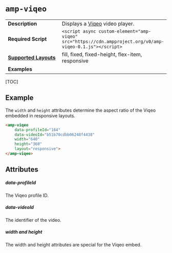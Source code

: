 <!---
Copyright 2016 The AMP HTML Authors. All Rights Reserved.

Licensed under the Apache License, Version 2.0 (the "License");
you may not use this file except in compliance with the License.
You may obtain a copy of the License at

      http://www.apache.org/licenses/LICENSE-2.0

Unless required by applicable law or agreed to in writing, software
distributed under the License is distributed on an "AS-IS" BASIS,
WITHOUT WARRANTIES OR CONDITIONS OF ANY KIND, either express or implied.
See the License for the specific language governing permissions and
limitations under the License.
-->

# <a name="amp-viqeo"></a> `amp-viqeo`

<table>
  <tr>
    <td width="40%"><strong>Description</strong></td>
    <td>Displays a <a href="https://viqeo.tv/">Viqeo</a> video player.</td>
  </tr>
  <tr>
    <td width="40%"><strong>Required Script</strong></td>
    <td><code>&lt;script async custom-element="amp-viqeo" src="https://cdn.ampproject.org/v0/amp-viqeo-0.1.js">&lt;/script></code></td>
  </tr>
  <tr>
    <td class="col-fourty"><strong><a href="https://www.ampproject.org/docs/guides/responsive/control_layout.html">Supported Layouts</a></strong></td>
    <td>fill, fixed, fixed-height, flex-item, responsive</td>
  </tr>
  <tr>
    <td class="col-fourty"><strong>Examples</strong></td>
    <td>
    </ul>
    </td>
  </tr>
</table>

[TOC]

## Example

The `width` and `height` attributes determine the aspect ratio of the Viqeo embedded in responsive layouts.

```html
<amp-viqeo
    data-profileId="184"
    data-videoId="b51b70cdbb06248f4438"
    width="640"
    height="360"
    layout="responsive">
</amp-viqeo>
```

## Attributes

##### data-profileId

The Viqeo profile ID.

##### data-videoId

The identifier of the video.

##### width and height

The width and height attributes are special for the Viqeo embed.
